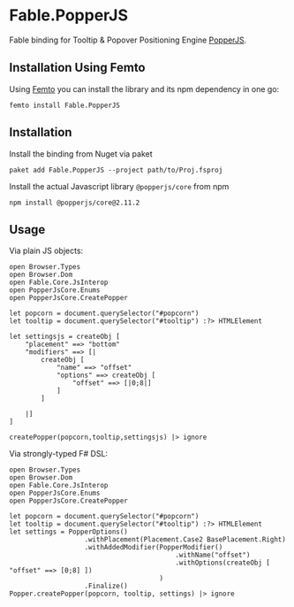 # Fable.PopperJS

Fable binding for Tooltip & Popover Positioning Engine [PopperJS](https://popper.js.org/).


## Installation Using Femto

Using [Femto](https://github.com/Zaid-Ajaj/Femto) you can install the library and its npm dependency in one go:
```
femto install Fable.PopperJS
```

## Installation

Install the binding from Nuget via paket
```
paket add Fable.PopperJS --project path/to/Proj.fsproj
```

Install the actual Javascript library `@popperjs/core` from npm
```
npm install @popperjs/core@2.11.2
```

## Usage


Via plain JS objects:

```f#
open Browser.Types
open Browser.Dom
open Fable.Core.JsInterop
open PopperJsCore.Enums
open PopperJsCore.CreatePopper

let popcorn = document.querySelector("#popcorn")
let tooltip = document.querySelector("#tooltip") :?> HTMLElement

let settingsjs = createObj [
    "placement" ==> "bottom"
    "modifiers" ==> [|
        createObj [
            "name" ==> "offset"
            "options" ==> createObj [
                "offset" ==> [|0;8|]
            ]
        ]
        
    |]
]

createPopper(popcorn,tooltip,settingsjs) |> ignore
```


Via strongly-typed F# DSL:
```f#
open Browser.Types
open Browser.Dom
open Fable.Core.JsInterop
open PopperJsCore.Enums
open PopperJsCore.CreatePopper

let popcorn = document.querySelector("#popcorn")
let tooltip = document.querySelector("#tooltip") :?> HTMLElement
let settings = PopperOptions()
                   .withPlacement(Placement.Case2 BasePlacement.Right)
                   .withAddedModifier(PopperModifier()
                                          .withName("offset")
                                          .withOptions(createObj [ "offset" ==> [0;8] ])
                                      )
                   .Finalize()
Popper.createPopper(popcorn, tooltip, settings) |> ignore
```
